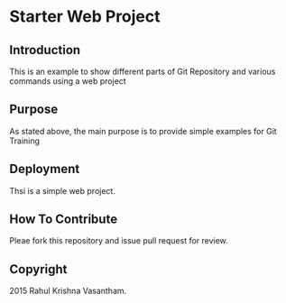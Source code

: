 # Starter Web Project

## Introduction

This is an example to show different parts of Git Repository and various commands using a web project

## Purpose

As stated above, the main purpose is to provide simple examples for Git Training

## Deployment

Thsi is a simple web project.

## How To Contribute

Pleae fork this repository and issue pull request for review.

## Copyright

2015 Rahul Krishna Vasantham.
